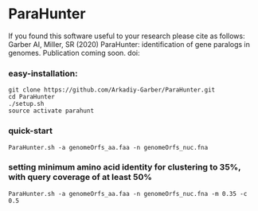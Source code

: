 # ParaHunter
If you found this software useful to your research please cite as follows: Garber AI, Miller, SR (2020) ParaHunter: identification of gene paralogs in genomes. Publication coming soon. doi: []()

### easy-installation:
  
    git clone https://github.com/Arkadiy-Garber/ParaHunter.git
    cd ParaHunter
    ./setup.sh
    source activate parahunt

### quick-start

    ParaHunter.sh -a genomeOrfs_aa.faa -n genomeOrfs_nuc.fna

### setting minimum amino acid identity for clustering to 35%, with query coverage of at least 50%

    ParaHunter.sh -a genomeOrfs_aa.faa -n genomeOrfs_nuc.fna -m 0.35 -c 0.5
